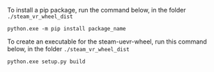 
To install a pip package, run the command below, in the folder `./steam_vr_wheel_dist`


```
python.exe -m pip install package_name
```

To create an executable for the steam-uevr-wheel, run this command below, in the folder `./steam_vr_wheel_dist`

```
python.exe setup.py build
```